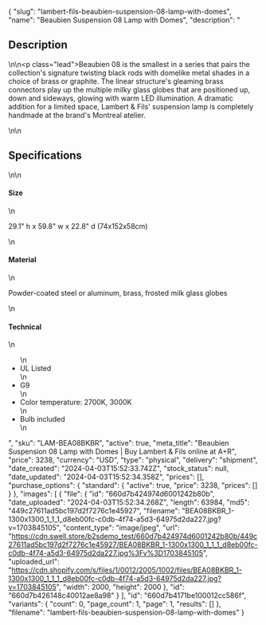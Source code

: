 {
  "slug": "lambert-fils-beaubien-suspension-08-lamp-with-domes",
  "name": "Beaubien Suspension 08 Lamp with Domes",
  "description": "<h2>Description</h2>\n<!-- split -->\n<p class=\"lead\">Beaubien 08 is the smallest in a series that pairs the collection's signature twisting black rods with domelike metal shades in a choice of brass or graphite. The linear structure's gleaming brass connectors play up the multiple milky glass globes that are positioned up, down and sideways, glowing with warm LED illumination. A dramatic addition for a limited space, Lambert &amp; Fils' suspension lamp is completely handmade at the brand's Montreal atelier.</p>\n<!-- split -->\n<h2>Specifications</h2>\n<!-- split -->\n<h4>Size</h4>\n<p>29.1\" h x 59.8\" w x 22.8\" d (74x152x58cm)</p>\n<h4>Material</h4>\n<p>Powder-coated steel or aluminum, brass, frosted milk glass globes</p>\n<h4>Technical</h4>\n<ul>\n<li>UL Listed</li>\n<li>G9</li>\n<li>Color temperature: 2700K, 3000K</li>\n<li>Bulb included</li>\n</ul>",
  "sku": "LAM-BEA08BKBR",
  "active": true,
  "meta_title": "Beaubien Suspension 08 Lamp with Domes | Buy Lambert & Fils online at A+R",
  "price": 3238,
  "currency": "USD",
  "type": "physical",
  "delivery": "shipment",
  "date_created": "2024-04-03T15:52:33.742Z",
  "stock_status": null,
  "date_updated": "2024-04-03T15:52:34.358Z",
  "prices": [],
  "purchase_options": {
    "standard": {
      "active": true,
      "price": 3238,
      "prices": []
    }
  },
  "images": [
    {
      "file": {
        "id": "660d7b424974d6001242b80b",
        "date_uploaded": "2024-04-03T15:52:34.268Z",
        "length": 63984,
        "md5": "449c27611ad5bc197d2f7276c1e45927",
        "filename": "BEA08BKBR_1-1300x1300_1_1_1_d8eb00fc-c0db-4f74-a5d3-64975d2da227.jpg?v=1703845105",
        "content_type": "image/jpeg",
        "url": "https://cdn.swell.store/b2sdemo_test/660d7b424974d6001242b80b/449c27611ad5bc197d2f7276c1e45927/BEA08BKBR_1-1300x1300_1_1_1_d8eb00fc-c0db-4f74-a5d3-64975d2da227.jpg%3Fv%3D1703845105",
        "uploaded_url": "https://cdn.shopify.com/s/files/1/0012/2005/1002/files/BEA08BKBR_1-1300x1300_1_1_1_d8eb00fc-c0db-4f74-a5d3-64975d2da227.jpg?v=1703845105",
        "width": 2000,
        "height": 2000
      },
      "id": "660d7b426148c40012ae8a98"
    }
  ],
  "id": "660d7b4171be100012cc586f",
  "variants": {
    "count": 0,
    "page_count": 1,
    "page": 1,
    "results": []
  },
  "filename": "lambert-fils-beaubien-suspension-08-lamp-with-domes"
}
